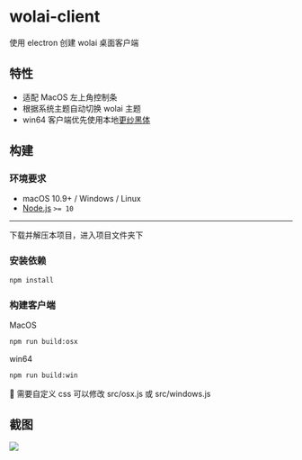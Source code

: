 # wolai-client

使用 electron 创建 wolai 桌面客户端

## 特性

- 适配 MacOS 左上角控制条
- 根据系统主题自动切换 wolai 主题
- win64 客户端优先使用本地[更纱黑体](https://github.com/be5invis/Sarasa-Gothic)

## 构建

### 环境要求

- macOS 10.9+ / Windows / Linux
- [Node.js](https://nodejs.org/zh-cn/download/) `>= 10`

---

下载并解压本项目，进入项目文件夹下

### 安装依赖

```bash
npm install
```

### 构建客户端

MacOS

```bash
npm run build:osx
```

win64

```bash
npm run build:win
```

🥳 需要自定义 css 可以修改 src/osx.js 或 src/windows.js

## 截图

<img src="https://wx2.sbimg.cn/2020/09/07/9kEJh.png">
